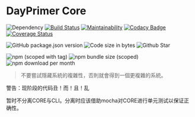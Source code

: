 # DayPrimer Core

![Dependency](https://img.shields.io/david/lightyears1998/day-primer-core)
[![Build Status](https://travis-ci.com/lightyears1998/day-primer-core.svg?branch=master)](https://travis-ci.com/lightyears1998/day-primer-core)
[![Maintainability](https://api.codeclimate.com/v1/badges/2a0557d11257910bbb5a/maintainability)](https://codeclimate.com/github/lightyears1998/day-primer-core/maintainability)
[![Codacy Badge](https://app.codacy.com/project/badge/Grade/3a1173d51889491cab9cb1ab895db551)](https://www.codacy.com/manual/lightyears1998/day-primer-core?utm_source=github.com&amp;utm_medium=referral&amp;utm_content=lightyears1998/day-primer-core&amp;utm_campaign=Badge_Grade)
[![Coverage Status](https://coveralls.io/repos/github/lightyears1998/day-primer-core/badge.svg?branch=master)](https://coveralls.io/github/lightyears1998/day-primer-core?branch=master)

![GitHub package.json version](https://img.shields.io/github/package-json/v/lightyears1998/day-primer-core)
![Code size in bytes](https://img.shields.io/github/languages/code-size/lightyears1998/day-primer-core)
![Github Star](https://img.shields.io/github/stars/lightyears1998/day-primer-core)

![npm (scoped with tag)](https://img.shields.io/npm/v/@lightyears1998/day-primer-core/latest)
![npm bundle size (scoped)](https://img.shields.io/bundlephobia/min/@lightyears1998/day-primer-core)
![npm download per month](https://img.shields.io/npm/dm/@lightyears1998/day-primer-core)

> 不要嘗試隱藏系統的複雜性，否則就會得到一個更複雜的系統。

警告：现阶段的代码丑！而！且！乱

暂时不分离CORE与CLI。分离时应该借助mocha对CORE进行单元测试以保证正确性。
